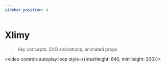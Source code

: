 ```yaml
---
sidebar_position: 4
---
```


# Xlimy

> Key concepts: SVG animations, animated props

<video controls autoplay loop style={{maxHeight: 640, minHeight: 200}}>

  <source src="https://user-images.githubusercontent.com/80724668/187310792-e7a975b7-553e-46cf-aec5-9f3f54022610.mov" />
</video>
